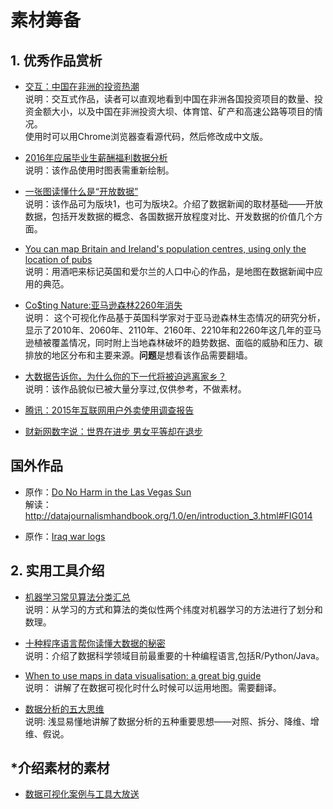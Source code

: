 # 素材筹备
## 1. 优秀作品赏析
- [交互：中国在非洲的投资热潮](http://www.aljazeera.com/indepth/interactive/2014/03/interactive-china-african-spending-spree-2014320121349799136.html)<br>
说明：交互式作品，读者可以直观地看到中国在非洲各国投资项目的数量、投资金额大小，以及中国在非洲投资大坝、体育馆、矿产和高速公路等项目的情况。<br>
使用时可以用Chrome浏览器查看源代码，然后修改成中文版。

- [2016年应届毕业生薪酬福利数据分析](http://www.lovedata.cn/jingxuan/2015/0909/5380.html)<br>
说明：该作品使用时图表需重新绘制。

- [一张图读懂什么是“开放数据”](http://www.36dsj.com/archives/33602)<br>
说明：该作品可为版块1，也可为版块2。介绍了数据新闻的取材基础——开放数据，包括开发数据的概念、各国数据开放程度对比、开发数据的价值几个方面。

- [You can map Britain and Ireland's population centres, using only the location of pubs](http://www.citymetric.com/skylines/you-can-map-britain-and-irelands-population-centres-using-only-location-pubs-1286)<br>
说明：用酒吧来标记英国和爱尔兰的人口中心的作品，是地图在数据新闻中应用的典范。

- [Co$ting Nature:亚马逊森林2260年消失](http://www.policysupport.org/costingnature)<br>
说明： 这个可视化作品基于英国科学家对于亚马逊森林生态情况的研究分析，显示了2010年、2060年、2110年、2160年、2210年和2260年这几年的亚马逊植被覆盖情况，同时附上当地森林破坏的趋势数据、面临的威胁和压力、碳排放的地区分布和主要来源。**问题**是想看该作品需要翻墙。

- [大数据告诉你，为什么你的下一代将被迫逃离家乡？](http://www.lovedata.cn/plus/view.php?aid=2254)<br>
说明：该作品貌似已被大量分享过,仅供参考，不做素材。

- [腾讯：2015年互联网用户外卖使用调查报告](http://www.itongji.cn/article/012240542015.html)


- [财新网数字说：世界在进步 男女平等却在退步](http://datanews.caixin.com/2015-10-08/100860635.html)


## 国外作品
- 原作：[Do No Harm in the Las Vegas Sun](http://lasvegassun.com/hospital-care/events-interactive/)<br>
解读：<http://datajournalismhandbook.org/1.0/en/introduction_3.html#FIG014>

- 原作：[Iraq war logs](http://jonathanstray.com/a-full-text-visualization-of-the-iraq-war-logs)

## 2. 实用工具介绍

- [机器学习常见算法分类汇总](http://www.lovedata.cn/ec/shujuwajue/2015/0915/5587.html)<br>
说明：从学习的方式和算法的类似性两个纬度对机器学习的方法进行了划分和数理。

- [十种程序语言帮你读懂大数据的秘密](http://www.36dsj.com/archives/10687)<br>
说明：介绍了数据科学领域目前最重要的十种编程语言,包括R/Python/Java。

- [When to use maps in data visualisation: a great big guide](http://onlinejournalismblog.com/2015/08/24/when-to-use-maps-in-data-visualisation-a-great-big-guide/)<br>
说明： 讲解了在数据可视化时什么时候可以运用地图。需要翻译。

- [数据分析的五大思维](http://www.lovedata.cn/jingxuan/2015/0909/5382.html)<br>
说明: 浅显易懂地讲解了数据分析的五种重要思想——对照、拆分、降维、增维、假说。


## *介绍素材的素材
- [数据可视化案例与工具大放送](http://www.36dsj.com/archives/32083)